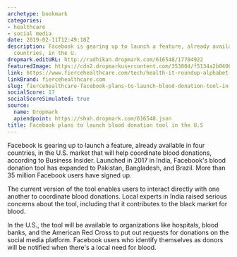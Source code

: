 ```yaml
---
archetype: bookmark
categories:
- healthcare
- social media
date: 2019-02-11T12:49:18Z
description: Facebook is gearing up to launch a feature, already available in four
  countries, in the U.
dropmark.editURL: http://radhikan.dropmark.com/616548/17704922
featuredImage: https://cdn2.dropmarkusercontent.com/353804/f5134a2b0406b12dbf12543b26ded264e72c55ee673c973a16f6f75442b42365/thumbnail/GettyImages-815166664.jpg?Expires=1557430063&Signature=D0DZEQ6BlsGmfMsWC7bsFWiIpWXOVGHKYQXoIky3J~LpBz3bLIU4HSTslQekPgBBBg7W2Fs~20x043Ff7u4dDvWf5ekT6OUSeqc80tNWj4N5~yY-JnFEV5mdsHbX3JMossqfBIwMgf16w6oHgRlyQxdhf7ernMEC50oTC21otC45WHBXzTvONTihiSOZPlJJM~zzEXvYcI1zds436st8KbkUtbqdgkHU9nvZKOWz5-R008OlNsJPTt~DMSeziKBACHnrv-5BTdHhF289jV~yDATudAAH37CBwYGUYYFxJLTv~LQfcPeDqB9aT4DQFJXaZghtiYG9BW4l6YDuqujX4w__&Key-Pair-Id=APKAITQYWVEN757ZA4KQ
link: https://www.fiercehealthcare.com/tech/health-it-roundup-alphabet-s-verily-building-campus-to-combat-opioid-addiction-healthcare
linkBrand: fiercehealthcare.com
slug: fiercehealthcare-facebook-plans-to-launch-blood-donation-tool-in-the-u-s
socialScore: 17
socialScoreSimulated: true
source:
  name: Dropmark
  apiendpoint: https://shah.dropmark.com/616548.json
title: Facebook plans to launch blood donation tool in the U.S
---
```

Facebook is gearing up to launch a feature, already available in four countries, in the U.S. market that will help coordinate blood donations, according to Business Insider. Launched in 2017 in India, Facebook's blood donation tool has expanded to Pakistan, Bangladesh, and Brazil. More than 35 million Facebook users have signed up.

The current version of the tool enables users to interact directly with one another to coordinate blood donations. Local experts in India raised serious concerns about the tool, including that it contributes to the black market for blood.

In the U.S., the tool will be available to organizations like hospitals, blood banks, and the American Red Cross to put out requests for donations on the social media platform. Facebook users who identify themselves as donors will be notified when there's a local need for blood.